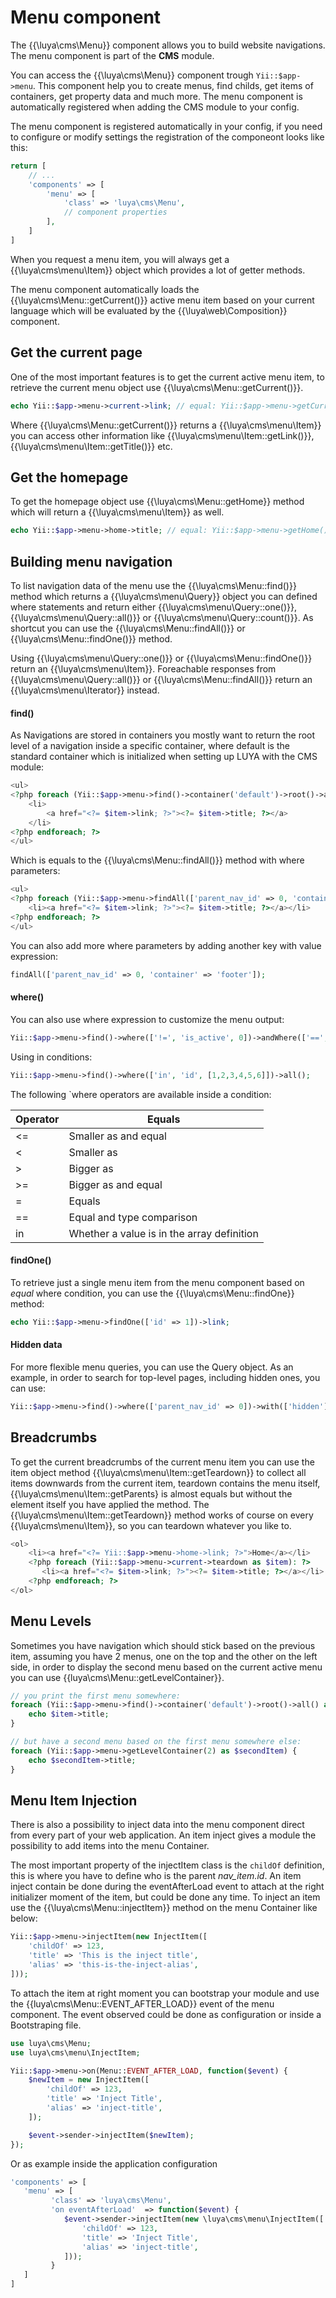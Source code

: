 # Menu component

The {{\luya\cms\Menu}} component allows you to build website navigations. The menu component is part of the **CMS** module.

You can access the {{\luya\cms\Menu}} component trough `Yii::$app->menu`. This component help you to create menus, find childs, get items of containers, get property data and much more. 
The menu component is automatically registered when adding the CMS module to your config.

The menu component is registered automatically in your config, if you need to configure or modify settings the registration of the componeont looks like this:

```php
return [
    // ...
    'components' => [
        'menu' => [
            'class' => 'luya\cms\Menu',
            // component properties
        ],
    ]
]
```

When you request a menu item, you will always get a {{\luya\cms\menu\Item}} object which provides a lot of getter methods.

The menu component automatically loads the {{\luya\cms\Menu::getCurrent()}} active menu item based on your current language which will be evaluated by the {{\luya\web\Composition}} component.

## Get the current page

One of the most important features is to get the current active menu item, to retrieve the current menu object use {{\luya\cms\Menu::getCurrent()}}. 

```php
echo Yii::$app->menu->current->link; // equal: Yii::$app->menu->getCurrent()->getLink():
```

Where {{\luya\cms\Menu::getCurrent()}} returns a {{\luya\cms\menu\Item}} you can access other information like {{\luya\cms\menu\Item::getLink()}}, {{\luya\cms\menu\Item::getTitle()}} etc.

## Get the homepage

To get the homepage object use {{\luya\cms\Menu::getHome}} method which will return a {{\luya\cms\menu\Item}} as well.

```php
echo Yii::$app->menu->home->title; // equal: Yii::$app->menu->getHome()->getTitle();
```

## Building menu navigation

To list navigation data of the menu use the {{\luya\cms\Menu::find()}} method which returns a {{\luya\cms\menu\Query}} object you can defined where statements and return either {{\luya\cms\menu\Query::one()}}, {{\luya\cms\menu\Query::all()}} or {{\luya\cms\menu\Query::count()}}. As shortcut you can use the {{\luya\cms\Menu::findAll()}} or {{\luya\cms\Menu::findOne()}} method.

Using {{\luya\cms\menu\Query::one()}} or {{\luya\cms\Menu::findOne()}} return an {{\luya\cms\menu\Item}}. Foreachable responses from {{\luya\cms\menu\Query::all()}} or {{\luya\cms\Menu::findAll()}} return an {{\luya\cms\menu\Iterator}} instead.

#### find()

As Navigations are stored in containers you mostly want to return the root level of a navigation inside a specific container, where default is the standard container which is initialized when setting up LUYA with the CMS module:

```php
<ul>
<?php foreach (Yii::$app->menu->find()->container('default')->root()->all() as $item): ?>
    <li>
        <a href="<?= $item->link; ?>"><?= $item->title; ?></a>
    </li>
<?php endforeach; ?>
</ul>

```
Which is equals to the {{\luya\cms\Menu::findAll()}} method with where parameters:

```php
<ul>
<?php foreach (Yii::$app->menu->findAll(['parent_nav_id' => 0, 'container' => 'default']) as $item): ?>
    <li><a href="<?= $item->link; ?>"><?= $item->title; ?></a></li>
<?php endforeach; ?>
</ul>
```

You can also add more where parameters by adding another key with value expression:

```php
findAll(['parent_nav_id' => 0, 'container' => 'footer']);
```

#### where()

You can also use where expression to customize the menu output:

```php
Yii::$app->menu->find()->where(['!=', 'is_active', 0])->andWhere(['==', 'parent_nav_id', 0])->all();
```

Using in conditions:

```php
Yii::$app->menu->find()->where(['in', 'id', [1,2,3,4,5,6]])->all();
```

The following `where operators are available inside a condition:

|Operator|Equals
|---|---
|<= |Smaller as and equal
|<  |Smaller as
|>  |Bigger as
|>= |Bigger as and equal
|=  |Equals
|== |Equal and type comparison
|in |Whether a value is in the array definition

#### findOne()

To retrieve just a single menu item from the menu component based on *equal* where condition, you can use the {{\luya\cms\Menu::findOne}} method:

```php
echo Yii::$app->menu->findOne(['id' => 1])->link;
```

#### Hidden data

For more flexible menu queries, you can use the Query object. As an example, in order to search for top-level pages, including hidden ones, you can use:

```php
Yii::$app->menu->find()->where(['parent_nav_id' => 0])->with(['hidden'])->all();
```

## Breadcrumbs

To get the current breadcrumbs of the current menu item you can use the item object method {{\luya\cms\menu\Item::getTeardown}} to collect all items downwards from the current item, teardown contains the menu itself, {{\luya\cms\menu\Item::getParents} is almost equals but without the element itself you have applied the method. The {{\luya\cms\menu\Item::getTeardown}} method works of course on every {{\luya\cms\menu\Item}}, so you can teardown whatever you like to.

```php
<ol>
    <li><a href="<?= Yii::$app->menu->home->link; ?>">Home</a></li>
    <?php foreach (Yii::$app->menu->current->teardown as $item): ?>
       <li><a href="<?= $item->link; ?>"><?= $item->title; ?></a></li>
    <?php endforeach; ?>
</ol>
```

## Menu Levels

Sometimes you have navigation which should stick based on the previous item, assuming you have 2 menus, one on the top and the other on the left side, in order to display the second menu based on the current active menu you can use {{luya\cms\Menu::getLevelContainer}}.

```php
// you print the first menu somewhere:
foreach (Yii::$app->menu->find()->container('default')->root()->all() as $item) {
    echo $item->title;
}

// but have a second menu based on the first menu somewhere else:
foreach (Yii::$app->menu->getLevelContainer(2) as $secondItem) {
    echo $secondItem->title;
}
```

## Menu Item Injection

There is also a possibility to inject data into the menu component direct from every part of your web application. An item inject gives a module the possibility to add items into the menu Container.

The most important property of the injectItem class is the `childOf` definition, this is where you have to define who is the parent *nav_item.id*. An item inject contain be done during the eventAfterLoad event to attach at the right initializer moment of the item, but could be done any time. To inject an item use the {{\luya\cms\Menu::injectItem}} method on the menu Container like below:

```php
Yii::$app->menu->injectItem(new InjectItem([
    'childOf' => 123,
    'title' => 'This is the inject title',
    'alias' => 'this-is-the-inject-alias',
]));
```

To attach the item at right moment you can bootstrap your module and use the {{luya\cms\Menu::EVENT_AFTER_LOAD}} event of the menu component. The event observed could be done as configuration or inside a Bootstraping file.

```php
use luya\cms\Menu;
use luya\cms\menu\InjectItem;

Yii::$app->menu->on(Menu::EVENT_AFTER_LOAD, function($event) {
    $newItem = new InjectItem([
        'childOf' => 123,
        'title' => 'Inject Title',
        'alias' => 'inject-title',
    ]);

    $event->sender->injectItem($newItem);
});
```

Or as example inside the application configuration

```php
'components' => [
   'menu' => [
         'class' => 'luya\cms\Menu',
         'on eventAfterLoad'  => function($event) {
            $event->sender->injectItem(new \luya\cms\menu\InjectItem([
                'childOf' => 123,
                'title' => 'Inject Title',
                'alias' => 'inject-title',
            ]));
         }
   ]
]
```
